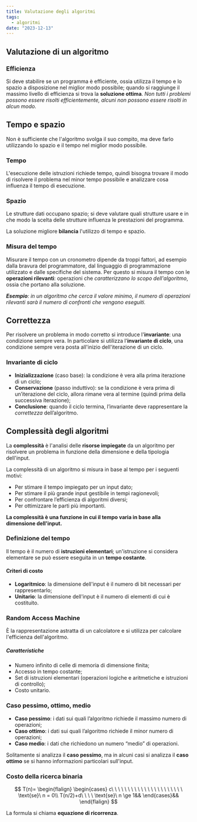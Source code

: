 ```yaml
---
title: Valutazione degli algoritmi
tags:
  - algoritmi
date: "2023-12-13"
---
```


## Valutazione di un algoritmo
### Efficienza
Si deve stabilire se un programma è efficiente, ossia utilizza il tempo e lo spazio a disposizione nel miglior modo possibile; quando si raggiunge il massimo livello di efficienza si trova la **soluzione ottima**. *Non tutti i problemi possono essere risolti efficientemente, alcuni non possono essere risolti in alcun modo.*

## Tempo e spazio
Non è sufficiente che l'algoritmo svolga il suo compito, ma deve farlo utilizzando lo spazio e il tempo nel miglior modo possibile.
### Tempo
L'esecuzione delle istruzioni richiede tempo, quindi bisogna trovare il modo di risolvere il problema nel minor tempo possibile e analizzare cosa influenza il tempo di esecuzione.
### Spazio
Le strutture dati occupano spazio; si deve valutare quali strutture usare e in che modo la scelta delle strutture influenza le prestazioni del programma.

La soluzione migliore **bilancia** l'utilizzo di tempo e spazio.

### Misura del tempo
Misurare il tempo con un cronometro dipende da troppi fattori, ad esempio dalla bravura del programmatore, dal linguaggio di programmazione utilizzato e dalle specifiche del sistema. Per questo si misura il tempo con le **operazioni rilevanti**: operazioni che *caratterizzano lo scopo dell'algoritmo*, ossia che portano alla soluzione.

***Esempio**: in un algoritmo che cerca il valore minimo, il numero di operazioni rilevanti sarà il numero di confronti che vengono eseguiti.*

## Correttezza
Per risolvere un problema in modo corretto si introduce l'**invariante**: una condizione sempre vera. In particolare si utilizza l'**invariante di ciclo**, una condizione sempre vera posta all'inizio dell'iterazione di un ciclo.

### Invariante di ciclo
- **Inizializzazione** (caso base): la condizione è vera alla prima iterazione di un ciclo;
- **Conservazione** (passo induttivo): se la condizione è vera prima di un’iterazione del ciclo, allora rimane vera al termine (quindi prima della successiva iterazione);
- **Conclusione**: quando il ciclo termina, l’invariante deve rappresentare la *correttezza* dell’algoritmo.

## Complessità degli algoritmi
La **complessità** è l'analisi delle **risorse impiegate** da un algoritmo per risolvere un problema in funzione della dimensione e della tipologia dell'input.

La complessità di un algoritmo si misura in base al tempo per i seguenti motivi:
- Per stimare il tempo impiegato per un input dato;
- Per stimare il più grande input gestibile in tempi ragionevoli;
- Per confrontare l’efficienza di algoritmi diversi;
- Per ottimizzare le parti più importanti.

**La complessità è una funzione in cui il tempo varia in base alla dimensione dell'input.**

### Definizione del tempo
Il tempo è il numero di **istruzioni elementari**; un'istruzione si considera elementare se può essere eseguita in un **tempo costante**.

#### Criteri di costo
- **Logaritmico**: la dimensione dell'input è il numero di bit necessari per rappresentarlo;
- **Unitario**: la dimensione dell'input è il numero di elementi di cui è costituito.

### Random Access Machine
È la rappresentazione astratta di un calcolatore e si utilizza per calcolare l'efficienza dell'algoritmo.

##### Caratteristiche
- Numero infinito di celle di memoria di dimensione finita;
- Accesso in tempo costante;
- Set di istruzioni elementari (operazioni logiche e aritmetiche e istruzioni di controllo);
- Costo unitario.

### Caso pessimo, ottimo, medio
- **Caso pessimo**: i dati sui quali l’algoritmo richiede il massimo numero di operazioni;
- **Caso ottimo**: i dati sui quali l’algoritmo richiede il minor numero di operazioni;
- **Caso medio**: i dati che richiedono un numero “medio” di operazioni.

Solitamente si analizza il **caso pessimo**, ma in alcuni casi si analizza il **caso ottimo** se si hanno informazioni particolari sull'input.

### Costo della ricerca binaria

$$
T(n)=
\begin{flalign}
  \begin{cases}
    c\ \ \ \ \ \ \ \ \ \ \ \ \ \ \ \ \ \ \ \ \ \ \text{se}\ n = 0\\
    T(n/2)+d\ \ \ \ \text{se}\ n \ge 1&&
  \end{cases}&&
\end{flalign}
$$

La formula si chiama **equazione di ricorrenza**.